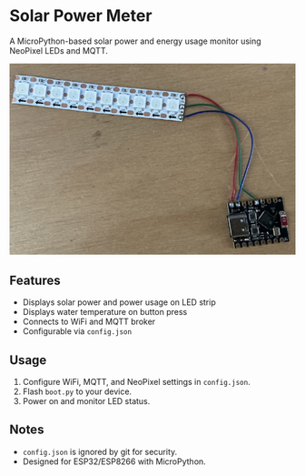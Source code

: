 # Solar Power Meter

A MicroPython-based solar power and energy usage monitor using NeoPixel LEDs and MQTT.

![Solar Power Meter](wo_housing.jpg)

## Features
- Displays solar power and power usage on LED strip
- Displays water temperature on button press
- Connects to WiFi and MQTT broker
- Configurable via `config.json`

## Usage
1. Configure WiFi, MQTT, and NeoPixel settings in `config.json`.
2. Flash `boot.py` to your device.
3. Power on and monitor LED status.

## Notes
- `config.json` is ignored by git for security.
- Designed for ESP32/ESP8266 with MicroPython.
